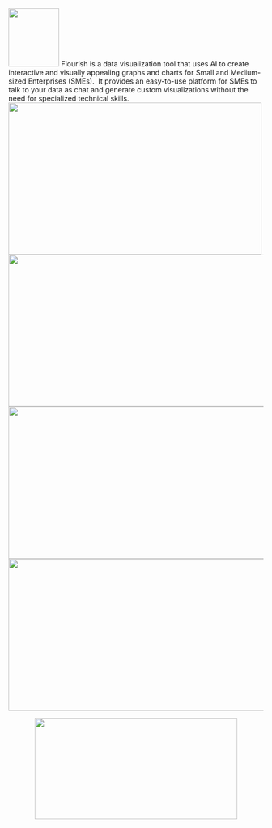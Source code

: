 
<img src="https://k.top4top.io/p_2697f8wjq1.png" width="100" height="115">
Flourish is a data visualization tool that uses AI to create interactive and visually appealing graphs and charts for Small and Medium-sized Enterprises (SMEs). 
It provides an easy-to-use platform for SMEs to talk to your data as chat and generate custom visualizations without the need for specialized technical skills.
<img src="https://g.top4top.io/p_26977kh6f1.png" width="500" height="300">

<img src="https://k.top4top.io/p_2697wt8s41.png" width="600" height="300">
<img src="https://l.top4top.io/p_26971uzxz2.png" width="600" height="300">
<img src="https://a.top4top.io/p_2697591oe3.png" width="600" height="300">
<p align="center">
<img src="https://b.top4top.io/p_2697gdhgn4.png" width="400" height="200">
  </p>
